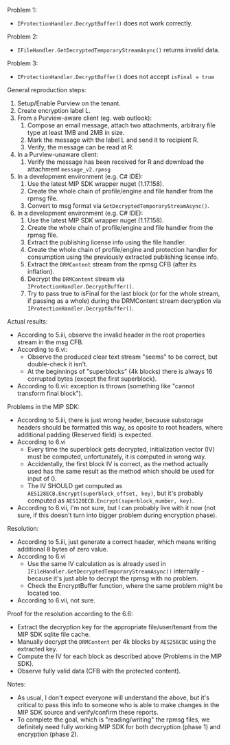 Problem 1:

- `IProtectionHandler.DecryptBuffer()` does not work correctly.

Problem 2:

- `IFileHandler.GetDecryptedTemporaryStreamAsync()` returns invalid data.

Problem 3:

- `IProtectionHandler.DecryptBuffer()` does not accept `isFinal = true`

General reproduction steps:

1. Setup/Enable Purview on the tenant.
2. Create encryption label L.
3. From a Purview-aware client (eg. web outlook):
    1. Compose an email message, attach two attachments, arbitrary file type at least 1MB and 2MB in size.
    2. Mark the message with the label L and send it to recipient R.
    3. Verify, the message can be read at R.
4. In a Purview-unaware client:
    1. Verify the message has been received for R and download the attachment `message_v2.rpmsg`
5. In a development environment (e.g. C# IDE):
    1. Use the latest MIP SDK wrapper nuget (1.17.158).
    2. Create the whole chain of profile/engine and file handler from the rpmsg file.
    3. Convert to msg format via `GetDecryptedTemporaryStreamAsync()`.
6. In a development environment (e.g. C# IDE):
    1. Use the latest MIP SDK wrapper nuget (1.17.158).
    2. Create the whole chain of profile/engine and file handler from the rpmsg file.
    3. Extract the publishing license info using the file handler.
    4. Create the whole chain of profile/engine and protection handler for consumption using the previously extracted publishing license info.
    5. Extract the `DRMContent` stream from the rpmsg CFB (after its inflation).
    6. Decrypt the `DRMContent` stream via `IProtectionHandler.DecryptBuffer()`.
    7. Try to pass true to isFinal for the last block (or for the whole stream, if passing as a whole) during the DRMContent stream decryption via `IProtectionHandler.DecryptBuffer()`.

Actual results:

- According to 5.iii, observe the invalid header in the root properties stream in the msg CFB.
- According to 6.vi:
    - Observe the produced clear text stream "seems" to be correct, but double-check it isn't.
    - At the beginnings of "superblocks" (4k blocks) there is always 16 corrupted bytes (except the first superblock).
- According to 6.vii: exception is thrown (something like "cannot transform final block").

Problems in the MIP SDK:

- According to 5.iii, there is just wrong header, because substorage headers should be formatted this way, as oposite to root headers, where additional padding (Reserved field) is expected.
- According to 6.vi
    - Every time the superblock gets decrypted, initialization vector (IV) must be computed, unfortunately, it is computed in wrong way.
    - Accidentally, the first block IV is correct, as the method actually used has the same result as the method which should be used for input of 0.
    - The IV SHOULD get computed as `AES128ECB.Encrypt(superblock_offset, key)`, but it's probably computed as `AES128ECB.Encrypt(superblock_number, key)`.
- According to 6.vii, I'm not sure, but I can probably live with it now (not sure, if this doesn't turn into bigger problem during encryption phase).

Resolution:

- According to 5.iii, just generate a correct header, which means writing additional 8 bytes of zero value.
- According to 6.vi
    - Use the same IV calculation as is already used in `IFileHandler.GetDecryptedTemporaryStreamAsync()` internally - because it's just able to decrypt the rpmsg with no problem.
    - Check the EncryptBuffer function, where the same problem might be located too.
- According to 6.vii, not sure.

Proof for the resolution according to the 6.6:

- Extract the decryption key for the appropriate file/user/tenant from the MIP SDK sqlite file cache.
- Manually decrypt the `DRMContent` per 4k blocks by `AES256CBC` using the extracted key.
- Compute the IV for each block as described above (Problems in the MIP SDK).
- Observe fully valid data (CFB with the protected content).

Notes:

- As usual, I don't expect everyone will understand the above, but it's critical to pass this info to someone who is able to make changes in the MIP SDK source and verify/confirm these reports.
- To complete the goal, which is "reading/writing" the rpmsg files, we definitely need fully working MIP SDK for both decryption (phase 1) and encryption (phase 2).

